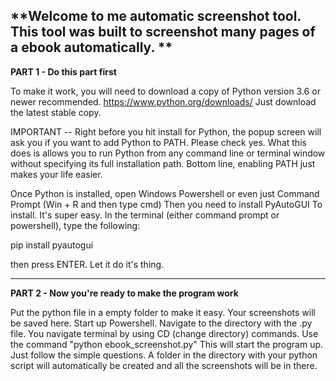 **Welcome to me automatic screenshot tool. This tool was built to screenshot many pages of a ebook automatically. **
--------------------------------------------------------------------------------------------------------------------------------------------------------------
**PART 1 - Do this part first**

To make it work, you will need to download a copy of Python version 3.6 or newer recommended. https://www.python.org/downloads/ Just download the latest stable copy. 

IMPORTANT -- Right before you hit install for Python, the popup screen will ask you if you want to add Python to PATH. Please check yes. What this does is allows you to run Python from any command line or terminal window without specifying its full installation path. 
Bottom line, enabling PATH just makes your life easier. 

Once Python is installed, open Windows Powershell or even just Command Prompt (Win + R and then type cmd)
Then you need to install PyAutoGUI To install. It's super easy. In the terminal (either command prompt or powershell), type the following:

pip install pyautogui

then press ENTER. Let it do it's thing. 

-------------------------------------------------------------------------------------------------------------------------------------------------------------
**PART 2 - Now you're ready to make the program work**

Put the python file in a empty folder to make it easy. Your screenshots will be saved here.
Start up Powershell. Navigate to the directory with the .py file. You navigate terminal by using CD (change directory) commands. 
Use the command "python ebook_screenshot.py" 
This will start the program up. Just follow the simple questions. 
A folder in the directory with your python script will automatically be created and all the screenshots will be in there.
